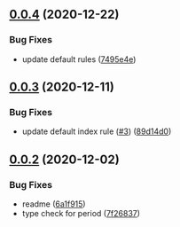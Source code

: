 ## [0.0.4](https://github.com/serverless-components/tencent-cls/compare/v0.0.3...v0.0.4) (2020-12-22)


### Bug Fixes

* update default rules ([7495e4e](https://github.com/serverless-components/tencent-cls/commit/7495e4ed0495d3ed2381d54b9bbf758eda5eafcf))

## [0.0.3](https://github.com/serverless-components/tencent-cls/compare/v0.0.2...v0.0.3) (2020-12-11)


### Bug Fixes

* update default index rule ([#3](https://github.com/serverless-components/tencent-cls/issues/3)) ([89d14d0](https://github.com/serverless-components/tencent-cls/commit/89d14d0f3bfff15bdc106b80684a788e60b21394))

## [0.0.2](https://github.com/serverless-components/tencent-cls/compare/v0.0.1...v0.0.2) (2020-12-02)


### Bug Fixes

* readme ([6a1f915](https://github.com/serverless-components/tencent-cls/commit/6a1f91598069ba0e36e6df2151acede16587f104))
* type check for period ([7f26837](https://github.com/serverless-components/tencent-cls/commit/7f26837b479c8a42d9bce67a4616a071296bb484))

